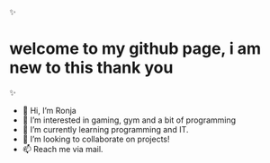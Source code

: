 ✨ <h1> welcome to my github page, i am new to this thank you </h1>✨

- 👋 Hi, I’m Ronja
- 👀 I’m interested in gaming, gym and a bit of programming
- 🌱 I’m currently learning programming and IT.
- 💞️ I’m looking to collaborate on projects!
- 📫 Reach me via mail.




